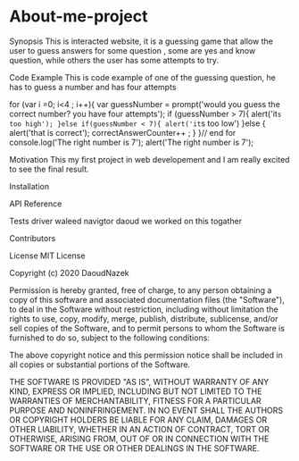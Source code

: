 # About-me-project

Synopsis
This is interacted website, it is a guessing game that allow the user to guess answers for some question , some are yes and know question, while others the user has some attempts to try.

Code Example
This is code example of one of the guessing question, he has to guess a number and has four attempts

for (var i =0; i<4 ; i++){
    var guessNumber = prompt('would you guess the correct number? you have four attempts');
if (guessNumber > 7){
    alert('it`s too high');
}else if(guessNumber < 7){
    alert('it`s too low')
}else {
    alert('that is correct');
    correctAnswerCounter++ ;
}
}// end for 
console.log('The right number is 7');
alert('The right number is 7');

Motivation
This my first project in web developement and I am really excited to see the final result.

Installation


API Reference


Tests
driver waleed 
navigtor daoud 
we worked on this togather

Contributors


License
MIT License

Copyright (c) 2020 DaoudNazek

Permission is hereby granted, free of charge, to any person obtaining a copy
of this software and associated documentation files (the "Software"), to deal
in the Software without restriction, including without limitation the rights
to use, copy, modify, merge, publish, distribute, sublicense, and/or sell
copies of the Software, and to permit persons to whom the Software is
furnished to do so, subject to the following conditions:

The above copyright notice and this permission notice shall be included in all
copies or substantial portions of the Software.

THE SOFTWARE IS PROVIDED "AS IS", WITHOUT WARRANTY OF ANY KIND, EXPRESS OR
IMPLIED, INCLUDING BUT NOT LIMITED TO THE WARRANTIES OF MERCHANTABILITY,
FITNESS FOR A PARTICULAR PURPOSE AND NONINFRINGEMENT. IN NO EVENT SHALL THE
AUTHORS OR COPYRIGHT HOLDERS BE LIABLE FOR ANY CLAIM, DAMAGES OR OTHER
LIABILITY, WHETHER IN AN ACTION OF CONTRACT, TORT OR OTHERWISE, ARISING FROM,
OUT OF OR IN CONNECTION WITH THE SOFTWARE OR THE USE OR OTHER DEALINGS IN THE
SOFTWARE.

